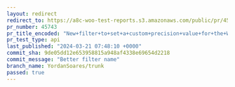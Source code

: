 ```yaml
---
layout: redirect
redirect_to: https://a8c-woo-test-reports.s3.amazonaws.com/public/pr/45743/api/index.html
pr_number: 45743
pr_title_encoded: "New+filter+to+set+a+custom+precision+value+for+the+WC+calculations"
pr_test_type: api
last_published: "2024-03-21 07:48:10 +0000"
commit_sha: 9de05dd12e653958815a948af4338e69654d2218
commit_message: "Better filter name"
branch_name: YordanSoares/trunk
passed: true
---
```

